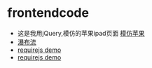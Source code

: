 # frontendcode
* 这是我用jQuery,模仿的苹果ipad页面 [模仿苹果](https://chenyuhero.github.io/frontendcode/lunbo/fakeapple.html)
* [瀑布流](https://chenyuhero.github.io/frontendcode/waterfull/waterfull.html)
* [requirejs demo](https://chenyuhero.github.io/frontendcode/test-rjs/requiredemo.html)
* [requirejs demo](https://chenyuhero.github.io/frontendcode/test-rjs/requiredemo.html)
